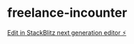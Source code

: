 # freelance-incounter

[Edit in StackBlitz next generation editor ⚡️](https://stackblitz.com/~/github.com/wackything/freelance-incounter)